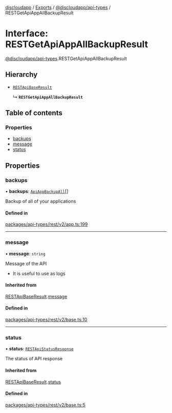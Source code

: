 [discloudapp](../README.md) / [Exports](../modules.md) / [@discloudapp/api-types](../modules/discloudapp_api_types.md) / RESTGetApiAppAllBackupResult

# Interface: RESTGetApiAppAllBackupResult

[@discloudapp/api-types](../modules/discloudapp_api_types.md).RESTGetApiAppAllBackupResult

## Hierarchy

- [`RESTApiBaseResult`](discloudapp_api_types.RESTApiBaseResult.md)

  ↳ **`RESTGetApiAppAllBackupResult`**

## Table of contents

### Properties

- [backups](discloudapp_api_types.RESTGetApiAppAllBackupResult.md#backups)
- [message](discloudapp_api_types.RESTGetApiAppAllBackupResult.md#message)
- [status](discloudapp_api_types.RESTGetApiAppAllBackupResult.md#status)

## Properties

### backups

• **backups**: [`ApiAppBackupAll`](discloudapp_api_types.ApiAppBackupAll.md)[]

Backup of all of your applications

#### Defined in

[packages/api-types/rest/v2/app.ts:199](https://github.com/discloud/discloud.app/blob/9c516a5/packages/api-types/rest/v2/app.ts#L199)

___

### message

• **message**: `string`

Message of the API
- It is useful to use as logs

#### Inherited from

[RESTApiBaseResult](discloudapp_api_types.RESTApiBaseResult.md).[message](discloudapp_api_types.RESTApiBaseResult.md#message)

#### Defined in

[packages/api-types/rest/v2/base.ts:10](https://github.com/discloud/discloud.app/blob/9c516a5/packages/api-types/rest/v2/base.ts#L10)

___

### status

• **status**: [`RESTApiStatusResponse`](../modules/discloudapp_api_types.md#restapistatusresponse)

The status of API response

#### Inherited from

[RESTApiBaseResult](discloudapp_api_types.RESTApiBaseResult.md).[status](discloudapp_api_types.RESTApiBaseResult.md#status)

#### Defined in

[packages/api-types/rest/v2/base.ts:5](https://github.com/discloud/discloud.app/blob/9c516a5/packages/api-types/rest/v2/base.ts#L5)
